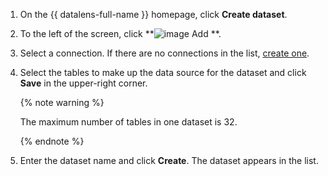 1. On the {{ datalens-full-name }} homepage, click **Create dataset**.
1. To the left of the screen, click **![image](../../../_assets/plus-sign.svg) Add **.
1. Select a connection. If there are no connections in the list, [create one](../../../datalens/concepts/connection.md).
1. Select the tables to make up the data source for the dataset and click **Save** in the upper-right corner.

   {% note warning %}

   The maximum number of tables in one dataset is 32.

   {% endnote %}

1. Enter the dataset name and click **Create**. The dataset appears in the list.

